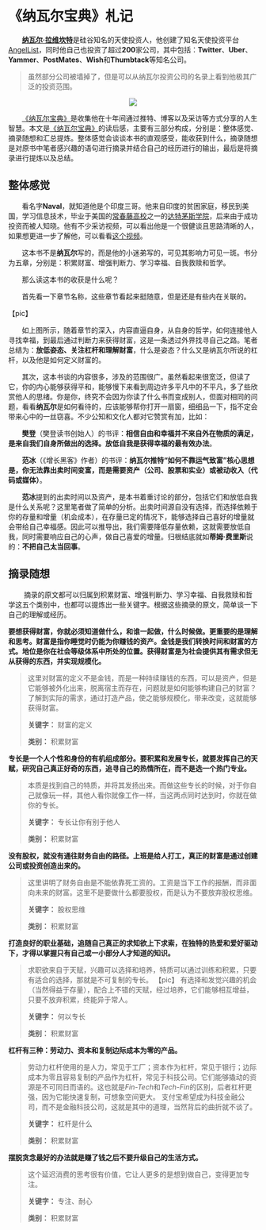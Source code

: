 # 《纳瓦尔宝典》札记

&nbsp;&nbsp;&nbsp;&nbsp;&nbsp;&nbsp;&nbsp;[**纳瓦尔·拉维坎特**](https://baike.baidu.com/item/纳瓦尔·拉威康特)是硅谷知名的天使投资人，他创建了知名天使投资平台[AngelList](https://www.angellist.com)，同时他自己也投资了超过**200**家公司，其中包括：**Twitter**、**Uber**、**Yammer**、**PostMates**、**Wish**和**Thumbtack**等知名公司。

> 虽然部分公司被墙掉了，但是可以从纳瓦尔投资公司的名录上看到他极其广泛的投资范围。

<center>
<img src="https://weipeng2k.github.io/lunatic-diary/resources/almanack-of-navall-ravikant/naval-ravikant.jpg" />
</center>

&nbsp;&nbsp;&nbsp;&nbsp;&nbsp;&nbsp;&nbsp;[《纳瓦尔宝典》](https://book.douban.com/subject/35876121/)是收集他在十年间通过推特、博客以及采访等方式分享的人生智慧。本文是[《纳瓦尔宝典》](https://book.douban.com/subject/35876121/)的读后感，主要有三部分构成，分别是：整体感觉、摘录随想和汇总提炼。整体感觉会谈谈本书的直观感受，能收获到什么，摘录随想是对原书中笔者感兴趣的语句进行摘录并结合自己的经历进行的输出，最后是将摘录进行提炼以及总结。

## 整体感觉

&nbsp;&nbsp;&nbsp;&nbsp;&nbsp;&nbsp;&nbsp;看名字**Naval**，就知道他是个印度三哥。他来自印度的贫困家庭，移民到美国，学习信息技术，毕业于美国的[常春藤高校](https://baike.baidu.com/item/常春藤联盟)之一的[达特茅斯学院](https://home.dartmouth.edu)，后来由于成功投资而被人知晓。他有不少采访视频，可以看出他是一个很健谈且思路清晰的人，如果想更进一步了解他，可以看看[这个视频](https://www.bilibili.com/video/BV1HW4y1i71t)。

&nbsp;&nbsp;&nbsp;&nbsp;&nbsp;&nbsp;&nbsp;这本书不是**纳瓦尔**写的，而是他的小迷弟写的，可见其影响力可见一斑。书分为五章，分别是：积累财富、增强判断力、学习幸福、自我救赎和哲学。

&nbsp;&nbsp;&nbsp;&nbsp;&nbsp;&nbsp;&nbsp;那么读这本书的收获是什么呢？

&nbsp;&nbsp;&nbsp;&nbsp;&nbsp;&nbsp;&nbsp;首先看一下章节名称，这些章节看起来挺随意，但是还是有些内在关联的。

【pic】

&nbsp;&nbsp;&nbsp;&nbsp;&nbsp;&nbsp;&nbsp;如上图所示，随着章节的深入，内容直逼自身，从自身的哲学，如何连接他人寻找幸福，到最后通过判断力来获得财富，这是一条透过外界找寻自己之路。笔者总结为：**放低姿态、关注杠杆和理解财富**，什么是姿态？什么又是纳瓦尔所说的杠杆，以及他是如何定义财富的。

&nbsp;&nbsp;&nbsp;&nbsp;&nbsp;&nbsp;&nbsp;其次，这本书谈的内容很多，涉及的范围很广。虽然看起来很宽泛，但读了它，你的内心能够获得平和，能够慢下来看到周边许多平凡中的不平凡，多了些欣赏他人的思绪。你是你，终究不会因为你读了什么书而变成别人，但面对相同的问题，看看**纳瓦尔**是如何看待的，应该能够帮你打开一扇窗，细细品一下，指不定会带来心中的一丝窃喜。不少公知和文化人都对它赞赏有加，比如：

&nbsp;&nbsp;&nbsp;&nbsp;&nbsp;&nbsp;&nbsp;**樊登**（樊登读书创始人）的书评：**相信自由和幸福并不来自外在物质的满足，是来自我们自身所做出的选择。放低自我是获得幸福的最有效办法**。

&nbsp;&nbsp;&nbsp;&nbsp;&nbsp;&nbsp;&nbsp;**范冰**（《增长黑客》作者）的书评：**纳瓦尔推特“如何不靠运气致富”核心思想是，你无法靠出卖时间变富，而是需要资产（公司、股票和实业）或被动收入（代码或媒体）**。

&nbsp;&nbsp;&nbsp;&nbsp;&nbsp;&nbsp;&nbsp;**范冰**提到的出卖时间以及资产，是本书着重讨论的部分，包括它们和放低自我是什么关系呢？这里笔者做了简单的分析。出卖时间源自没有选择，而选择依赖于你的存量和增量（机会成本），在存量已定的情况下，能够选择自己喜好的增量就会带给自己幸福感。因此可以推导出，我们需要降低存量依赖，这就需要放低自我，同时需要响应自己的心声，做自己喜爱的增量。归根结底就如**蒂姆·费里斯**说的：**不把自己太当回事**。

## 摘录随想

&nbsp;&nbsp;&nbsp;&nbsp;&nbsp;&nbsp;&nbsp;&nbsp;摘录的原文都可以归属到积累财富、增强判断力、学习幸福、自我救赎和哲学这五个类别中，也都可以提炼出一些关键字。根据这些摘录的原文，简单谈一下自己的理解或经历。

**要想获得财富，你就必须知道做什么，和谁一起做，什么时候做。更重要的是理解和思考。财富是指你睡觉时仍能为你赚钱的资产。金钱是我们转换时间和财富的方式。地位是你在社会等级体系中所处的位置。获得财富是为社会提供其有需求但无从获得的东西，并实现规模化。**
> 这里对财富的定义不是金钱，而是一种持续赚钱的东西，可以是资产，但是它能够被外化出来，脱离宿主而存在，问题就是如何能够构建自己的财富？了解到实际的需求，通过打造产品，使之能够规模化，带来改变，这就能够获得财富。
>
> **关键字：** 财富的定义
>
> **类别：** 积累财富

**专长是一个人个性和身份的有机组成部分。要积累和发展专长，就要发挥自己的天赋，研究自己真正好奇的东西，追寻自己的热情所在，而不是选一个热门专业。**
> 本质是找到自己的特质，并将其发扬出来。而做这些专长的时候，对于你自己就像玩一样，其他人看你就像工作一样，当这两点同时达到时，你就在做你的专长。
>
> **关键字：** 专长让你有别于他人
>
> **类别：** 积累财富

**没有股权，就没有通往财务自由的路径。上班是给人打工，真正的财富是通过创建公司或投资创造出来的。**
> 这里讲明了财务自由是不能依靠死工资的。工资是当下工作的报酬，而非面向未来的财富。这里不是要做什么都要股权，而是认为不要放弃股权思维。
>
> **关键字：** 股权思维
>
> **类别：** 积累财富

**打造良好的职业基础，追随自己真正的求知欲上下求索，在独特的热爱和爱好驱动下，才得以掌握只有自己或一小部分人才知道的知识。**
> 求职欲来自于天赋，兴趣可以选择和培养，特质可以通过训练和积累，只要有适合的选择，那就是不可复制的专长。
> 【pic】
> 有选择和发觉兴趣的机会（当然得益于存量），配合上不错的天赋，经过培养，它们能够相互增益，只要不放弃积累，终能异于常人。
>
> **关键字：** 何以专长
>
> **类别：** 积累财富

**杠杆有三种：劳动力、资本和复制边际成本为零的产品。**
> 劳动力杠杆使用的是人力，常见于工厂；资本作为杠杆，常见于银行；边际成本为零且容易复制的产品作为杠杆，常见于科技公司。它们能够撬动的资源是不可同日而语的。这也就是*Fin-Tech*和*Tech-Fin*的区别，后者杠杆更强，因为它能快速复制，可想象空间更大。
> 支付宝希望成为科技金融公司，而不是金融科技公司，这就是其中的道理，当然背后的曲折就不谈了。
>
> **关键字：** 杠杆是什么
>
> **类别：** 积累财富

**摆脱贪念最好的办法就是赚了钱之后不要升级自己的生活方式。**
> 这个延迟消费的思考很有价值，它让人更多的是想到做自己，变得更加专注。
>
> **关键字：** 专注、耐心
>
> **类别：** 积累财富
